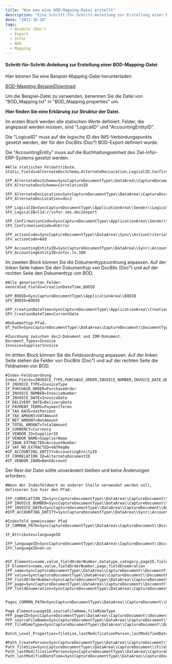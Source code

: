 ```yaml
---
title: "Wie man eine BOD-Mapping-Datei erstellt"
description: "Eine Schritt-für-Schritt-Anleitung zur Erstellung einer BOD-Mapping-Datei. Hier finden Sie alle Werte und Felder, die in DocBits (Doc²) und BOD angepasst werden müssen."
date: "2021-10-28"
tags:
  - DocBits (Doc²)
  - Export
  - Infor
  - BOD
  - Mapping
---
```


#### Schritt-für-Schritt-Anleitung zur Erstellung einer BOD-Mapping-Datei

Hier können Sie eine Beispiel-Mapping-Datei herunterladen:

[BOD-Mapping-Beispiel](https://docs.cloudintegration.eu/wp-content/uploads/2021/11/BOD_Mappings.txt)[Download](https://docs.cloudintegration.eu/wp-content/uploads/2021/11/BOD_Mappings.txt)

Um die Beispiel-Datei zu verwenden, benennen Sie die Datei von "BOD_Mapping.txt" in "BOD_Mapping.properties" um.

****Hier finden Sie eine Erklärung zur Struktur der Datei.****

Im ersten Block werden alle statischen Werte definiert. Felder, die angepasst werden müssen, sind "LogicalID" und "AccountingEntityID".

Die "LogicalID" muss auf die logische ID des IMS-Verbindungspunkts gesetzt werden, der für den DocBits (Doc²) BOD-Export definiert wurde.

Die "AccountingEntity" muss auf die Buchhaltungseinheit des Ziel-Infor-ERP-Systems gesetzt werden.

```
#Alle statischen Feldattribute.
Static_Fields=AlternateDocSchema,AlternateDocLocation,LogicalID,ConfirmationCode,actionCode,AccountingEntityID

SFP_AlternateDocSchema=SyncCaptureDocumentType\\DataArea\\CaptureDocument\\AlternateDocumentID\\ID\\schemeName
SFV_AlternateDocSchema=CorrelationID

SFP_AlternateDocLocation=SyncCaptureDocumentType\\DataArea\\CaptureDocument\\AlternateDocumentID\\ID\\location
SFV_AlternateDocLocation=doc2

SFP_LogicalID=SyncCaptureDocumentType\\ApplicationArea\\Sender\\LogicalID
SFV_LogicalID=lid://infor.ims.doc2export

SFP_ConfirmationCode=SyncCaptureDocumentType\\ApplicationArea\\Sender\\ConfirmationCode
SFV_ConfirmationCode=OnError

SFP_actionCode=SyncCaptureDocumentType\\DataArea\\Sync\\ActionCriteria\\ActionExpression\\actionCode
SFV_actionCode=Add

SFP_AccountingEntityID=SyncCaptureDocumentType\\DataArea\\Sync\\AccountingEntityID
SFV_AccountingEntityID=infor.ln.100
```

Im zweiten Block können Sie die Dokumenttypzuordnung anpassen. Auf der linken Seite haben Sie den Dokumenttyp von DocBits (Doc²) und auf der rechten Seite den Dokumenttyp von BOD.

```
#Alle generierten Felder.
Generated_Fields=CreationDateTime,BODID

GFP_BODID=SyncCaptureDocumentType\\ApplicationArea\\BODID
GFV_BODID=BODID

GFP_CreationDateTime=SyncCaptureDocumentType\\ApplicationArea\\CreationDateTime
GFV_CreationDateTime=CurrentDate

#Dokumenttyp-Pfad.
DT_Path=SyncCaptureDocumentType\\DataArea\\CaptureDocument\\DocumentType

#Zuordnung zwischen doc2-Dokument und IDM-Dokument.
Document_Types=Invoice
Invoice=SupplierInvoice
```

Im dritten Block können Sie die Feldzuordnung anpassen. Auf der linken Seite stehen die Felder von DocBits (Doc²) und auf der rechten Seite die Feldnamen von BOD.

```
#Index-Feldzuordnung
Index_Fields=INVOICE_TYPE,PURCHASE_ORDER,INVOICE_NUMBER,INVOICE_DATE,DELIVERY_DATE,PAYMENT_TERMS,TAX_RATE,TAX_AMOUNT,NET_AMOUNT,TOTAL_AMOUNT,CURRENCY,VENDOR_ID,VENDOR_NAME,VAT_NO_EXTRACTED,IBAN_EXTRACTED,ACCOUNTING_ENTITY,CORRELATION_ID
IF_INVOICE_TYPE=InvoiceType
IF_PURCHASE_ORDER=PurchaseOrder
IF_INVOICE_NUMBER=InvoiceNumber
IF_INVOICE_DATE=InvoiceDate
IF_DELIVERY_DATE=DeliveryDate
IF_PAYMENT_TERMS=PaymentTerms
IF_TAX_RATE=VatPercent
IF_TAX_AMOUNT=VATAmount
IF_NET_AMOUNT=NetAmount
IF_TOTAL_AMOUNT=TotalAmount
IF_CURRENCY=Currency
IF_VENDOR_ID=SupplierID
IF_VENDOR_NAME=SupplierName
IF_IBAN_EXTRACTED=AccountNumber
IF_VAT_NO_EXTRACTED=VATRegNo
#IF_ACCOUNTING_ENTITY=AccountingEntityID
IF_CORRELATION_ID=AlternateDocumentID
#IF_VENDOR_IBAN=BankAccount
```

Der Rest der Datei sollte unverändert bleiben und keine Änderungen erfordern.

```
#Wenn der Indexfeldwert an anderer Stelle verwendet werden soll, definieren Sie hier den Pfad.

IFP_CORRELATION_ID=SyncCaptureDocumentType\\DataArea\\CaptureDocument\\AlternateDocumentID\\ID
IFP_INVOICE_NUMBER=SyncCaptureDocumentType\\DataArea\\CaptureDocument\\DocumentID\\ID
IFP_INVOICE_DATE=SyncCaptureDocumentType\\DataArea\\CaptureDocument\\DocumentDateTime
#IFP_ACCOUNTING_ENTITY=SyncCaptureDocumentType\\DataArea\\Sync\\AccountingEntityID

#Indexfeld gemeinsamer Pfad
IF_COMMON_PATH=SyncCaptureDocumentType\\DataArea\\CaptureDocument\\DocumentField

IF_Attributes=languageID

IFP_languageID=SyncCaptureDocumentType\\DataArea\\CaptureDocument\\DocumentField\\Name\\languageID
IFV_languageID=en-us


#IF_Elements=name,value,fieldOrderNumber,datatype,category,pageID,fieldEnumeration
IF_Elements=name,value,fieldOrderNumber,page,fieldEnumeration
IFP_name=SyncCaptureDocumentType\\DataArea\\CaptureDocument\\DocumentField\\Name
IFP_value=SyncCaptureDocumentType\\DataArea\\CaptureDocument\\DocumentField\\Value
IFP_fieldOrderNumber=SyncCaptureDocumentType\\DataArea\\CaptureDocument\\DocumentField\\FieldOrderNumber
IFP_page=SyncCaptureDocumentType\\DataArea\\CaptureDocument\\DocumentField\\PageID
IFP_fieldEnumeration=SyncCaptureDocumentType\\DataArea\\CaptureDocument\\DocumentField\\FieldValueEnumerationString


Pages_COMMON_PATH=SyncCaptureDocumentType\\DataArea\\CaptureDocument\\DocumentPage

Page_Elements=pageID,sourceFileName,fileMimeType
PFP_pageID=SyncCaptureDocumentType\\DataArea\\CaptureDocument\\DocumentPage\\PageID
PFP_sourceFileName=SyncCaptureDocumentType\\DataArea\\CaptureDocument\\DocumentPage\\SourceFileName
PFP_fileMimeType=SyncCaptureDocumentType\\DataArea\\CaptureDocument\\DocumentPage\\SourceMimeType

Batch_Level_Properties=fileSize,lastModificationPerson,lastModifiedDateTime

#Path_CreatePerson=SyncCaptureDocumentType\\DataArea\\CaptureDocument\\CreationPerson\\Name
Path_fileSize=SyncCaptureDocumentType\\DataArea\\CaptureDocument\\FileSize
Path_lastModificationPerson=SyncCaptureDocumentType\\DataArea\\CaptureDocument\\LastModificationPerson\\Name
Path_lastModifiedDateTime=SyncCaptureDocumentType\\DataArea\\CaptureDocument\\LastModificationDateTime
```